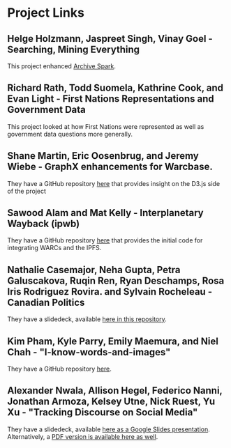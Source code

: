# Project Links

## Helge Holzmann, Jaspreet Singh, Vinay Goel - Searching, Mining Everything

This project enhanced [Archive Spark](https://github.com/helgeho/ArchiveSpark).

## Richard Rath, Todd Suomela, Kathrine Cook, and Evan Light - First Nations Representations and Government Data

This project looked at how First Nations were represented as well as government data questions more generally.

## Shane Martin, Eric Oosenbrug, and Jeremy Wiebe - GraphX enhancements for Warcbase.

They have a GitHub repository [here](https://github.com/shamrt/link-structure) that provides insight on the D3.js side of the project

## Sawood Alam and Mat Kelly - Interplanetary Wayback (ipwb)

They have a GitHub repository [here](https://github.com/oduwsdl/ipwb) that provides the initial code for integrating WARCs and the IPFS.

## Nathalie Casemajor, Neha Gupta, Petra Galuscakova, Ruqin Ren, Ryan Deschamps, Rosa Iris Rodriguez Rovira. and Sylvain Rocheleau - Canadian Politics

They have a slidedeck, available [here in this repository](https://github.com/web-archive-group/hackathon/blob/master/ArchivesUnleashed1/Projects/Canadian-Politics_NUAGES.pdf). 

## Kim Pham, Kyle Parry, Emily Maemura, and Niel Chah - "I-know-words-and-images"

They have a GitHub repository [here](https://github.com/nchah/i-know-words-and-images).

## Alexander Nwala, Allison Hegel, Federico Nanni, Jonathan Armoza, Kelsey Utne, Nick Ruest, Yu Xu - "Tracking Discourse on Social Media"

They have a slidedeck, available [here as a Google Slides presentation](https://docs.google.com/presentation/d/1Q6vZdLbOS98kRLQv3hPQeXj77jO-PGdPN_CzupWOYGA/edit#slide=id.p). Alternatively, a [PDF version is available here as well](https://github.com/web-archive-group/hackathon/blob/master/ArchivesUnleashed1/Projects/Tracking%20Discourse%20on%20Social%20Media.pdf).
